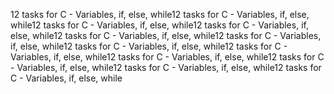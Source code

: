 12 tasks for  C - Variables, if, else, while12 tasks for  C - Variables, if, else, while12 tasks for  C - Variables, if, else, while12 tasks for  C - Variables, if, else, while12 tasks for  C - Variables, if, else, while12 tasks for  C - Variables, if, else, while12 tasks for  C - Variables, if, else, while12 tasks for  C - Variables, if, else, while12 tasks for  C - Variables, if, else, while12 tasks for  C - Variables, if, else, while12 tasks for  C - Variables, if, else, while12 tasks for  C - Variables, if, else, while
